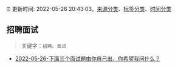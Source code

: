:alarm_clock: 更新时间: 2022-05-26 20:43:03。[来源分类](../README.md)、[标签分类](../TAGS.md)、[时间分类](../TIMELINE.md)

## 招聘面试


> 关键字：`招聘`、`面试`



- [2022-05-26-下面三个面试题由你自己出，你希望我问什么？](https://www.v2ex.com/t/855543) 